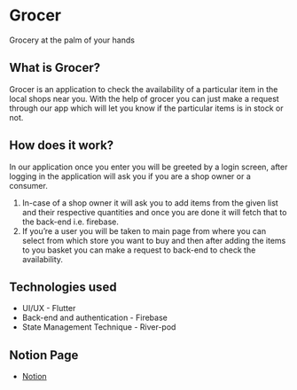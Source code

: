 # Grocer
Grocery at the palm of your hands
## What is Grocer?
Grocer is an application to check the availability of a particular item in the local shops near you. With the help of grocer you can just make a request through our app which will let you know if the particular items is in stock or not.
## How does it work?
In our application once you enter you will be greeted by a login screen, after logging in the application will ask you if you are a shop owner or a consumer. 
1. In-case of a shop owner it will ask you to add items from the given list and their respective quantities and once you are done it will fetch that to the back-end i.e. firebase.
2. If you’re a user you will be taken to main page from where you can select from which store you want to buy and then after adding the items to you basket you can make a request to back-end to check the availability.
## Technologies used
* UI/UX - Flutter
* Back-end and authentication - Firebase
* State Management Technique - River-pod
## Notion Page
- [Notion](https://skp7.notion.site/Grocer-9e8abb5b1dd54791b54a699fb0104013)
